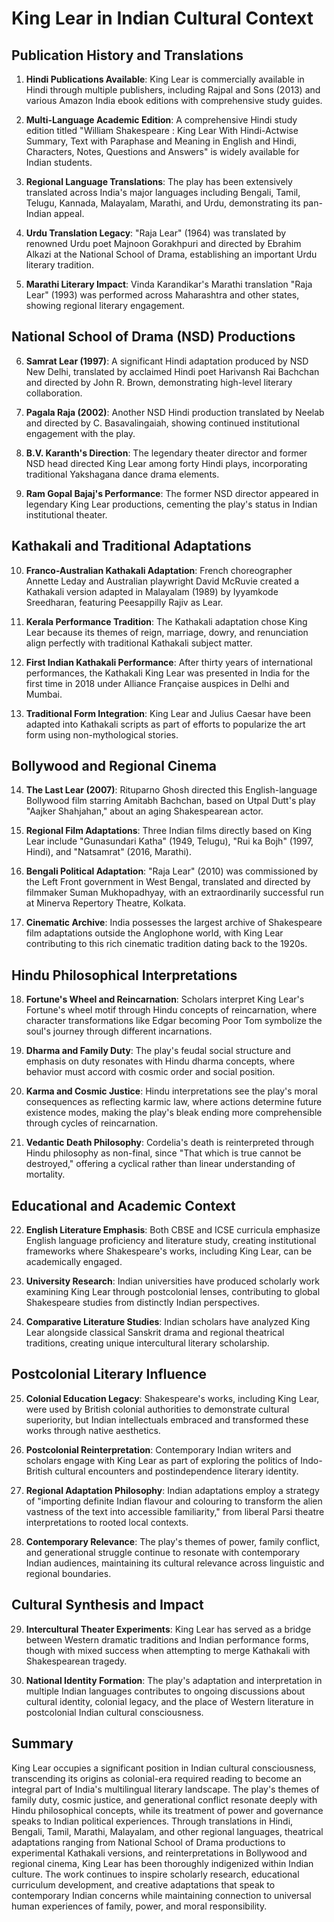 # King Lear in Indian Cultural Context

## Publication History and Translations

1. **Hindi Publications Available**: King Lear is commercially available in Hindi through multiple publishers, including Rajpal and Sons (2013) and various Amazon India ebook editions with comprehensive study guides.

2. **Multi-Language Academic Edition**: A comprehensive Hindi study edition titled "William Shakespeare : King Lear With Hindi-Actwise Summary, Text with Paraphase and Meaning in English and Hindi, Characters, Notes, Questions and Answers" is widely available for Indian students.

3. **Regional Language Translations**: The play has been extensively translated across India's major languages including Bengali, Tamil, Telugu, Kannada, Malayalam, Marathi, and Urdu, demonstrating its pan-Indian appeal.

4. **Urdu Translation Legacy**: "Raja Lear" (1964) was translated by renowned Urdu poet Majnoon Gorakhpuri and directed by Ebrahim Alkazi at the National School of Drama, establishing an important Urdu literary tradition.

5. **Marathi Literary Impact**: Vinda Karandikar's Marathi translation "Raja Lear" (1993) was performed across Maharashtra and other states, showing regional literary engagement.

## National School of Drama (NSD) Productions

6. **Samrat Lear (1997)**: A significant Hindi adaptation produced by NSD New Delhi, translated by acclaimed Hindi poet Harivansh Rai Bachchan and directed by John R. Brown, demonstrating high-level literary collaboration.

7. **Pagala Raja (2002)**: Another NSD Hindi production translated by Neelab and directed by C. Basavalingaiah, showing continued institutional engagement with the play.

8. **B.V. Karanth's Direction**: The legendary theater director and former NSD head directed King Lear among forty Hindi plays, incorporating traditional Yakshagana dance drama elements.

9. **Ram Gopal Bajaj's Performance**: The former NSD director appeared in legendary King Lear productions, cementing the play's status in Indian institutional theater.

## Kathakali and Traditional Adaptations

10. **Franco-Australian Kathakali Adaptation**: French choreographer Annette Leday and Australian playwright David McRuvie created a Kathakali version adapted in Malayalam (1989) by Iyyamkode Sreedharan, featuring Peesappilly Rajiv as Lear.

11. **Kerala Performance Tradition**: The Kathakali adaptation chose King Lear because its themes of reign, marriage, dowry, and renunciation align perfectly with traditional Kathakali subject matter.

12. **First Indian Kathakali Performance**: After thirty years of international performances, the Kathakali King Lear was presented in India for the first time in 2018 under Alliance Française auspices in Delhi and Mumbai.

13. **Traditional Form Integration**: King Lear and Julius Caesar have been adapted into Kathakali scripts as part of efforts to popularize the art form using non-mythological stories.

## Bollywood and Regional Cinema

14. **The Last Lear (2007)**: Rituparno Ghosh directed this English-language Bollywood film starring Amitabh Bachchan, based on Utpal Dutt's play "Aajker Shahjahan," about an aging Shakespearean actor.

15. **Regional Film Adaptations**: Three Indian films directly based on King Lear include "Gunasundari Katha" (1949, Telugu), "Rui ka Bojh" (1997, Hindi), and "Natsamrat" (2016, Marathi).

16. **Bengali Political Adaptation**: "Raja Lear" (2010) was commissioned by the Left Front government in West Bengal, translated and directed by filmmaker Suman Mukhopadhyay, with an extraordinarily successful run at Minerva Repertory Theatre, Kolkata.

17. **Cinematic Archive**: India possesses the largest archive of Shakespeare film adaptations outside the Anglophone world, with King Lear contributing to this rich cinematic tradition dating back to the 1920s.

## Hindu Philosophical Interpretations

18. **Fortune's Wheel and Reincarnation**: Scholars interpret King Lear's Fortune's wheel motif through Hindu concepts of reincarnation, where character transformations like Edgar becoming Poor Tom symbolize the soul's journey through different incarnations.

19. **Dharma and Family Duty**: The play's feudal social structure and emphasis on duty resonates with Hindu dharma concepts, where behavior must accord with cosmic order and social position.

20. **Karma and Cosmic Justice**: Hindu interpretations see the play's moral consequences as reflecting karmic law, where actions determine future existence modes, making the play's bleak ending more comprehensible through cycles of reincarnation.

21. **Vedantic Death Philosophy**: Cordelia's death is reinterpreted through Hindu philosophy as non-final, since "That which is true cannot be destroyed," offering a cyclical rather than linear understanding of mortality.

## Educational and Academic Context

22. **English Literature Emphasis**: Both CBSE and ICSE curricula emphasize English language proficiency and literature study, creating institutional frameworks where Shakespeare's works, including King Lear, can be academically engaged.

23. **University Research**: Indian universities have produced scholarly work examining King Lear through postcolonial lenses, contributing to global Shakespeare studies from distinctly Indian perspectives.

24. **Comparative Literature Studies**: Indian scholars have analyzed King Lear alongside classical Sanskrit drama and regional theatrical traditions, creating unique intercultural literary scholarship.

## Postcolonial Literary Influence

25. **Colonial Education Legacy**: Shakespeare's works, including King Lear, were used by British colonial authorities to demonstrate cultural superiority, but Indian intellectuals embraced and transformed these works through native aesthetics.

26. **Postcolonial Reinterpretation**: Contemporary Indian writers and scholars engage with King Lear as part of exploring the politics of Indo-British cultural encounters and postindependence literary identity.

27. **Regional Adaptation Philosophy**: Indian adaptations employ a strategy of "importing definite Indian flavour and colouring to transform the alien vastness of the text into accessible familiarity," from liberal Parsi theatre interpretations to rooted local contexts.

28. **Contemporary Relevance**: The play's themes of power, family conflict, and generational struggle continue to resonate with contemporary Indian audiences, maintaining its cultural relevance across linguistic and regional boundaries.

## Cultural Synthesis and Impact

29. **Intercultural Theater Experiments**: King Lear has served as a bridge between Western dramatic traditions and Indian performance forms, though with mixed success when attempting to merge Kathakali with Shakespearean tragedy.

30. **National Identity Formation**: The play's adaptation and interpretation in multiple Indian languages contributes to ongoing discussions about cultural identity, colonial legacy, and the place of Western literature in postcolonial Indian cultural consciousness.

## Summary

King Lear occupies a significant position in Indian cultural consciousness, transcending its origins as colonial-era required reading to become an integral part of India's multilingual literary landscape. The play's themes of family duty, cosmic justice, and generational conflict resonate deeply with Hindu philosophical concepts, while its treatment of power and governance speaks to Indian political experiences. Through translations in Hindi, Bengali, Tamil, Marathi, Malayalam, and other regional languages, theatrical adaptations ranging from National School of Drama productions to experimental Kathakali versions, and reinterpretations in Bollywood and regional cinema, King Lear has been thoroughly indigenized within Indian culture. The work continues to inspire scholarly research, educational curriculum development, and creative adaptations that speak to contemporary Indian concerns while maintaining connection to universal human experiences of family, power, and moral responsibility.
